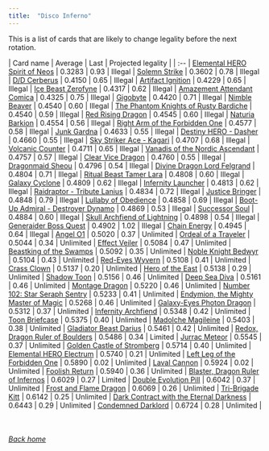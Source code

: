 ```yaml
---
title:  "Disco Inferno"
---
```


This is a list of cards that are likely to change legality before the next rotation.

| Card name | Average | Last | Projected legality |
| :-- |
[Elemental HERO Spirit of Neos](https://db.ygoprodeck.com/card/?search=Elemental%20HERO%20Spirit%20of%20Neos) | 0.3283 | 0.93 | Illegal |
[Solemn Strike](https://db.ygoprodeck.com/card/?search=Solemn%20Strike) | 0.3602 | 0.78 | Illegal |
[D/D Cerberus](https://db.ygoprodeck.com/card/?search=D/D%20Cerberus) | 0.4150 | 0.65 | Illegal |
[Artifact Ignition](https://db.ygoprodeck.com/card/?search=Artifact%20Ignition) | 0.4229 | 0.65 | Illegal |
[Ice Beast Zerofyne](https://db.ygoprodeck.com/card/?search=Ice%20Beast%20Zerofyne) | 0.4317 | 0.62 | Illegal |
[Amazement Attendant Comica](https://db.ygoprodeck.com/card/?search=Amazement%20Attendant%20Comica) | 0.4325 | 0.75 | Illegal |
[Gigobyte](https://db.ygoprodeck.com/card/?search=Gigobyte) | 0.4420 | 0.71 | Illegal |
[Nimble Beaver](https://db.ygoprodeck.com/card/?search=Nimble%20Beaver) | 0.4540 | 0.60 | Illegal |
[The Phantom Knights of Rusty Bardiche](https://db.ygoprodeck.com/card/?search=The%20Phantom%20Knights%20of%20Rusty%20Bardiche) | 0.4540 | 0.59 | Illegal |
[Red Rising Dragon](https://db.ygoprodeck.com/card/?search=Red%20Rising%20Dragon) | 0.4545 | 0.60 | Illegal |
[Naturia Barkion](https://db.ygoprodeck.com/card/?search=Naturia%20Barkion) | 0.4554 | 0.56 | Illegal |
[Right Arm of the Forbidden One](https://db.ygoprodeck.com/card/?search=Right%20Arm%20of%20the%20Forbidden%20One) | 0.4577 | 0.58 | Illegal |
[Junk Gardna](https://db.ygoprodeck.com/card/?search=Junk%20Gardna) | 0.4633 | 0.55 | Illegal |
[Destiny HERO - Dasher](https://db.ygoprodeck.com/card/?search=Destiny%20HERO%20-%20Dasher) | 0.4660 | 0.55 | Illegal |
[Sky Striker Ace - Kagari](https://db.ygoprodeck.com/card/?search=Sky%20Striker%20Ace%20-%20Kagari) | 0.4707 | 0.68 | Illegal |
[Volcanic Counter](https://db.ygoprodeck.com/card/?search=Volcanic%20Counter) | 0.4711 | 0.65 | Illegal |
[Vanadis of the Nordic Ascendant](https://db.ygoprodeck.com/card/?search=Vanadis%20of%20the%20Nordic%20Ascendant) | 0.4757 | 0.57 | Illegal |
[Clear Vice Dragon](https://db.ygoprodeck.com/card/?search=Clear%20Vice%20Dragon) | 0.4760 | 0.55 | Illegal |
[Dragonmaid Sheou](https://db.ygoprodeck.com/card/?search=Dragonmaid%20Sheou) | 0.4796 | 0.54 | Illegal |
[Divine Dragon Lord Felgrand](https://db.ygoprodeck.com/card/?search=Divine%20Dragon%20Lord%20Felgrand) | 0.4804 | 0.71 | Illegal |
[Ritual Beast Tamer Lara](https://db.ygoprodeck.com/card/?search=Ritual%20Beast%20Tamer%20Lara) | 0.4808 | 0.60 | Illegal |
[Galaxy Cyclone](https://db.ygoprodeck.com/card/?search=Galaxy%20Cyclone) | 0.4809 | 0.62 | Illegal |
[Infernity Launcher](https://db.ygoprodeck.com/card/?search=Infernity%20Launcher) | 0.4813 | 0.62 | Illegal |
[Raidraptor - Tribute Lanius](https://db.ygoprodeck.com/card/?search=Raidraptor%20-%20Tribute%20Lanius) | 0.4834 | 0.72 | Illegal |
[Justice Bringer](https://db.ygoprodeck.com/card/?search=Justice%20Bringer) | 0.4848 | 0.79 | Illegal |
[Lullaby of Obedience](https://db.ygoprodeck.com/card/?search=Lullaby%20of%20Obedience) | 0.4858 | 0.69 | Illegal |
[Boot-Up Admiral - Destroyer Dynamo](https://db.ygoprodeck.com/card/?search=Boot-Up%20Admiral%20-%20Destroyer%20Dynamo) | 0.4869 | 0.53 | Illegal |
[Successor Soul](https://db.ygoprodeck.com/card/?search=Successor%20Soul) | 0.4884 | 0.60 | Illegal |
[Skull Archfiend of Lightning](https://db.ygoprodeck.com/card/?search=Skull%20Archfiend%20of%20Lightning) | 0.4898 | 0.54 | Illegal |
[Generaider Boss Quest](https://db.ygoprodeck.com/card/?search=Generaider%20Boss%20Quest) | 0.4902 | 1.02 | Illegal |
[Chain Energy](https://db.ygoprodeck.com/card/?search=Chain%20Energy) | 0.4945 | 0.64 | Illegal |
[Angel O1](https://db.ygoprodeck.com/card/?search=Angel%20O1) | 0.5020 | 0.37 | Unlimited |
[Ordeal of a Traveler](https://db.ygoprodeck.com/card/?search=Ordeal%20of%20a%20Traveler) | 0.5044 | 0.34 | Unlimited |
[Effect Veiler](https://db.ygoprodeck.com/card/?search=Effect%20Veiler) | 0.5084 | 0.47 | Unlimited |
[Beastking of the Swamps](https://db.ygoprodeck.com/card/?search=Beastking%20of%20the%20Swamps) | 0.5092 | 0.35 | Unlimited |
[Noble Knight Bedwyr](https://db.ygoprodeck.com/card/?search=Noble%20Knight%20Bedwyr) | 0.5104 | 0.43 | Unlimited |
[Red-Eyes Wyvern](https://db.ygoprodeck.com/card/?search=Red-Eyes%20Wyvern) | 0.5108 | 0.41 | Unlimited |
[Crass Clown](https://db.ygoprodeck.com/card/?search=Crass%20Clown) | 0.5137 | 0.20 | Unlimited |
[Hero of the East](https://db.ygoprodeck.com/card/?search=Hero%20of%20the%20East) | 0.5138 | 0.29 | Unlimited |
[Shadow Toon](https://db.ygoprodeck.com/card/?search=Shadow%20Toon) | 0.5156 | 0.46 | Unlimited |
[Deep Sea Diva](https://db.ygoprodeck.com/card/?search=Deep%20Sea%20Diva) | 0.5161 | 0.46 | Unlimited |
[Montage Dragon](https://db.ygoprodeck.com/card/?search=Montage%20Dragon) | 0.5220 | 0.46 | Unlimited |
[Number 102: Star Seraph Sentry](https://db.ygoprodeck.com/card/?search=Number%20102:%20Star%20Seraph%20Sentry) | 0.5233 | 0.41 | Unlimited |
[Endymion, the Mighty Master of Magic](https://db.ygoprodeck.com/card/?search=Endymion,%20the%20Mighty%20Master%20of%20Magic) | 0.5268 | 0.46 | Unlimited |
[Galaxy-Eyes Photon Dragon](https://db.ygoprodeck.com/card/?search=Galaxy-Eyes%20Photon%20Dragon) | 0.5312 | 0.37 | Unlimited |
[Infernity Archfiend](https://db.ygoprodeck.com/card/?search=Infernity%20Archfiend) | 0.5348 | 0.42 | Unlimited |
[Toon Briefcase](https://db.ygoprodeck.com/card/?search=Toon%20Briefcase) | 0.5375 | 0.40 | Unlimited |
[Madolche Magileine](https://db.ygoprodeck.com/card/?search=Madolche%20Magileine) | 0.5403 | 0.38 | Unlimited |
[Gladiator Beast Darius](https://db.ygoprodeck.com/card/?search=Gladiator%20Beast%20Darius) | 0.5461 | 0.42 | Unlimited |
[Redox, Dragon Ruler of Boulders](https://db.ygoprodeck.com/card/?search=Redox,%20Dragon%20Ruler%20of%20Boulders) | 0.5486 | 0.34 | Limited |
[Jurrac Meteor](https://db.ygoprodeck.com/card/?search=Jurrac%20Meteor) | 0.5545 | 0.37 | Unlimited |
[Golden Castle of Stromberg](https://db.ygoprodeck.com/card/?search=Golden%20Castle%20of%20Stromberg) | 0.5714 | 0.40 | Unlimited |
[Elemental HERO Electrum](https://db.ygoprodeck.com/card/?search=Elemental%20HERO%20Electrum) | 0.5740 | 0.21 | Unlimited |
[Left Leg of the Forbidden One](https://db.ygoprodeck.com/card/?search=Left%20Leg%20of%20the%20Forbidden%20One) | 0.5890 | 0.02 | Unlimited |
[Laval Cannon](https://db.ygoprodeck.com/card/?search=Laval%20Cannon) | 0.5924 | 0.02 | Unlimited |
[Foolish Return](https://db.ygoprodeck.com/card/?search=Foolish%20Return) | 0.5940 | 0.36 | Unlimited |
[Blaster, Dragon Ruler of Infernos](https://db.ygoprodeck.com/card/?search=Blaster,%20Dragon%20Ruler%20of%20Infernos) | 0.6029 | 0.27 | Limited |
[Double Evolution Pill](https://db.ygoprodeck.com/card/?search=Double%20Evolution%20Pill) | 0.6042 | 0.37 | Unlimited |
[Frost and Flame Dragon](https://db.ygoprodeck.com/card/?search=Frost%20and%20Flame%20Dragon) | 0.6069 | 0.26 | Unlimited |
[Tri-Brigade Kitt](https://db.ygoprodeck.com/card/?search=Tri-Brigade%20Kitt) | 0.6142 | 0.25 | Unlimited |
[Dark Contract with the Eternal Darkness](https://db.ygoprodeck.com/card/?search=Dark%20Contract%20with%20the%20Eternal%20Darkness) | 0.6443 | 0.29 | Unlimited |
[Condemned Darklord](https://db.ygoprodeck.com/card/?search=Condemned%20Darklord) | 0.6724 | 0.28 | Unlimited |

<br>

###### [Back home](index)
